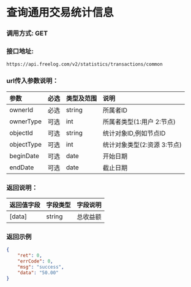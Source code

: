 # 查询通用交易统计信息



### 调用方式: GET



### 接口地址:

```
https://api.freelog.com/v2/statistics/transactions/common
```



### url传入参数说明：

| 参数 | 必选 | 类型及范围 | 说明 |
| :--- | :--- | :--- | :--- |
| ownerId | 必选 | string | 所属者ID |
| ownerType | 可选 | int  | 所属者类型(1:用户 2:节点) |
| objectId | 可选| string | 统计对象ID,例如节点ID |
| objectType | 可选| int | 统计对象类型(2:资源 3:节点) |
| beginDate | 可选 | date | 开始日期 |
| endDate | 可选 | date | 截止日期 |



### 返回说明：

| 返回值字段 | 字段类型 | 字段说明 |
| :--- | :--- | :--- |
| [data] | string | 总收益额 |



### 返回示例

```json
{
	"ret": 0,
	"errCode": 0,
	"msg": "success",
	"data": "50.00"
}
```
